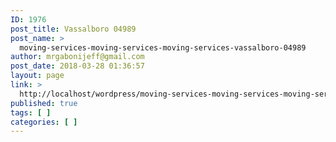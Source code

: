 ```yaml
---
ID: 1976
post_title: Vassalboro 04989
post_name: >
  moving-services-moving-services-moving-services-vassalboro-04989
author: mrgabonijeff@gmail.com
post_date: 2018-03-28 01:36:57
layout: page
link: >
  http://localhost/wordpress/moving-services-moving-services-moving-services-vassalboro-04989/
published: true
tags: [ ]
categories: [ ]
---
```

